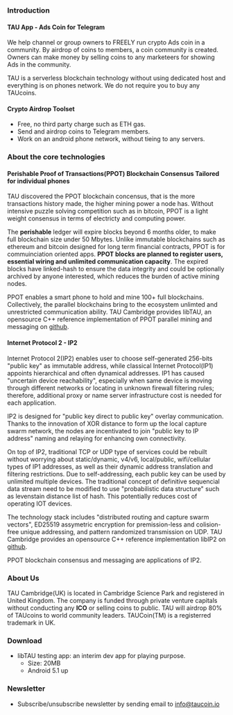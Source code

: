 ### Introduction
#### TAU App - Ads Coin for Telegram
We help channel or group owners to FREELY run crypto Ads coin in a community. 
By airdrop of coins to members, a coin community is created. Owners can make money by selling coins to any marketeers for showing Ads in the community. 

TAU is a serverless blockchain technology without using dedicated host and everything is on phones network. We do not require you to buy any TAUcoins. 

#### Crypto Airdrop Toolset
* Free, no third party charge such as ETH gas.
* Send and airdrop coins to Telegram members.
* Work on an android phone network, without tieing to any servers. 

### About the core technologies
#### Perishable Proof of Transactions(PPOT) Blockchain Consensus Tailored for individual phones

TAU discovered the PPOT blockchain concensus, that is the more transactions history made, the higher mining power a node has. Without intensive puzzle solving competition such as in bitcoin, PPOT is a light weight consensus in terms of electricty and computing power. 

The **perishable** ledger will expire blocks beyond 6 months older, to make full blockchain size under 50 Mbytes. Unlike immutable blockchains such as ethereum and bitcoin designed for long term financial contracts, PPOT is for commuinciation oriented apps. **PPOT blocks are planned to register users, essential wiring and unlimited communication capacity**. The expired blocks have linked-hash to ensure the data integrity and could be optionally archived by anyone interested, which reduces the burden of active mining nodes.

PPOT enables a smart phone to hold and mine 100+ full blockchains. Collectively, the parallel blockchains bring to the ecosystem unlimted and unrestricted communication ability. 
TAU Cambridge provides libTAU, an opensource C++ reference implementation of PPOT parallel mining and messaging on [github](https://github.com/Tau-Coin/libTAU).

#### Internet Protocol 2 - IP2

Internet Protocol 2(IP2) enables user to choose self-generated 256-bits "public key" as immutable address, while classical Internet Protocol(IP1) appoints hierarchical and often dynamical addresses. IP1 has caused "uncertain device reachability", especially when same device is moving through different networks or locating in unknown firewall filtering rules; therefore, additional proxy or name server infrastructure cost is needed for each application.

IP2 is designed for "public key direct to public key" overlay communication. Thanks to the innovation of XOR distance to form up the local capture swarm network, the nodes are incentivated to join "public key to IP address" naming and relaying for enhancing own connectivity.

On top of IP2, traditional TCP or UDP type of services could be rebuilt without worrying about static/dynamic, v4/v6, local/public, wifi/cellular types of IP1 addresses, as well as their dynamic address translation and filtering restrictions. Due to self-addressing, each public key can be used by unlimited multiple devices. The traditional concept of definitive sequencial data stream need to be modified to use "probabilistic data structure" such as levenstain distance list of hash. This potentially reduces cost of operating IOT devices. 

The technology stack includes "distributed routing and capture swarm vectors", ED25519 assymetric encryption for premission-less and colision-free unique addressing, and pattern randomized transmission on UDP. TAU Cambridge provides an opensource C++ reference implementation libIP2 on [github](https://github.com/Tau-Coin/IP2).

PPOT blockchain consensus and messaging are applications of IP2. 

### About Us
TAU Cambridge(UK) is located in Cambridge Science Park and registered in United Kingdom. The company is funded through private venture capitals without conducting any **ICO** or selling coins to public. TAU will airdrop 80% of TAUcoins to world community leaders. TAUCoin(TM) is a registerred trademark in UK. 

### Download
* libTAU testing app: an interim dev app for playing purpose. 
  * Size: 20MB
  * Android 5.1 up

### Newsletter
* Subscribe/unsubscribe newsletter by sending email to info@taucoin.io

